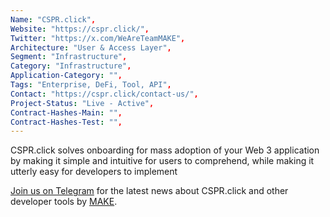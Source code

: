 ```yaml
---
Name: "CSPR.click",
Website: "https://cspr.click/",
Twitter: "https://x.com/WeAreTeamMAKE",
Architecture: "User & Access Layer",
Segment: "Infrastructure",
Category: "Infrastructure",
Application-Category: "",
Tags: "Enterprise, DeFi, Tool, API",
Contact: "https://cspr.click/contact-us/",
Project-Status: "Live - Active",
Contract-Hashes-Main: "",
Contract-Hashes-Test: "",
---
```

<!--lang:en--> 
CSPR.click solves onboarding for mass adoption of your Web 3 application by making it simple and intuitive for users to comprehend, while making it utterly easy for developers to implement
  
[Join us on Telegram](https://t.me/CSPRDevelopers) for the latest news about CSPR.click and other developer tools by [MAKE](https://make.services/).

<!--lang:es--] 
<!--lang:de--] 
<!--lang:fr--] 
<!--lang:pl--] 
<!--lang:uk--] 
[!--lang:*--> 
